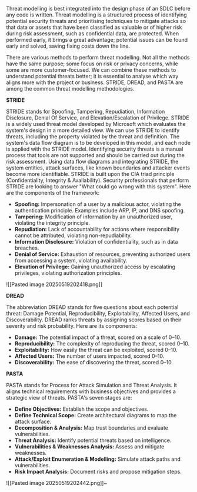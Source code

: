 Threat modelling is best integrated into the design phase of an SDLC before any code is written. Threat modelling is a structured process of identifying potential security threats and prioritising techniques to mitigate attacks so that data or assets that have been classified as valuable or of higher risk during risk assessment, such as confidential data, are protected. When performed early, it brings a great advantage; potential issues can be found early and solved, saving fixing costs down the line. 

There are various methods to perform threat modelling. Not all the methods have the same purpose; some focus on risk or privacy concerns, while some are more customer-focused. We can combine these methods to understand potential threats better; it is essential to analyse which way aligns more with the project or business. STRIDE, DREAD, and PASTA are among the common threat modelling methodologies.  

**STRIDE**  

STRIDE stands for Spoofing, Tampering, Repudiation, Information Disclosure, Denial Of Service, and Elevation/Escalation of Privilege. STRIDE is a widely used threat model developed by Microsoft which evaluates the system's design in a more detailed view. We can use STRIDE to identify threats, including the property violated by the threat and definition. The system's data flow diagram is to be developed in this model, and each node is applied with the STRIDE model. Identifying security threats is a manual process that tools are not supported and should be carried out during the risk assessment. Using data flow diagrams and integrating STRIDE, the system entities, attack surfaces, like known boundaries and attacker events become more identifiable. STRIDE is built upon the CIA triad principle (Confidentiality, Integrity & Availability). Security professionals that perform STRIDE are looking to answer "What could go wrong with this system". Here are the components of the framework:

- **Spoofing:** Impersonation of a user by a malicious actor, violating the authentication principle. Examples include ARP, IP, and DNS spoofing.
- **Tampering:** Modification of information by an unauthorized user, violating the integrity principle.
- **Repudiation:** Lack of accountability for actions where responsibility cannot be attributed, violating non-repudiability.
- **Information Disclosure:** Violation of confidentiality, such as in data breaches.
- **Denial of Service:** Exhaustion of resources, preventing authorized users from accessing a system, violating availability.
- **Elevation of Privilege:** Gaining unauthorized access by escalating privileges, violating authorization principles.

![[Pasted image 20250519202418.png]]

**DREAD**  

The abbreviation DREAD stands for five questions about each potential threat: Damage Potential, Reproducibility, Exploitability, Affected Users, and Discoverability. DREAD ranks threats by assigning scores based on their severity and risk probability. Here are its components:

- **Damage:** The potential impact of a threat, scored on a scale of 0–10.
- **Reproducibility:** The complexity of reproducing the threat, scored 0–10.
- **Exploitability:** How easily the threat can be exploited, scored 0–10.
- **Affected Users:** The number of users impacted, scored 0–10.
- **Discoverability:** The ease of discovering the threat, scored 0–10.

**PASTA**  

PASTA stands for Process for Attack Simulation and Threat Analysis. It aligns technical requirements with business objectives and provides a strategic view of threats. PASTA's seven stages are:

- **Define Objectives:** Establish the scope and objectives.
- **Define Technical Scope:** Create architectural diagrams to map the attack surface.
- **Decomposition & Analysis:** Map trust boundaries and evaluate vulnerabilities.
- **Threat Analysis:** Identify potential threats based on intelligence.
- **Vulnerabilities & Weaknesses Analysis:** Assess and mitigate weaknesses.
- **Attack/Exploit Enumeration & Modelling:** Simulate attack paths and vulnerabilities.
- **Risk Impact Analysis:** Document risks and propose mitigation steps.

![[Pasted image 20250519202442.png]]~